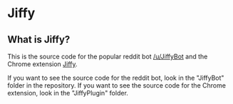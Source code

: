 # Jiffy

## What is Jiffy?
This is the source code for the popular reddit bot [/u/JiffyBot](http://www.reddit.com/u/JiffyBot/) and the Chrome extension [Jiffy](https://chrome.google.com/webstore/detail/jiffy-the-gif-creating-pl/nlcjegmhpnnlbkpcfbechbjicnakhben).

If you want to see the source code for the reddit bot, look in the "JiffyBot" folder in the repository. If you want to see the source code for the Chrome extension, look in the "JiffyPlugin" folder.
